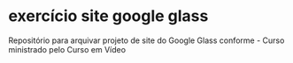# exercício site google glass
 Repositório para arquivar projeto de site do Google Glass conforme - Curso ministrado pelo Curso em Vídeo
